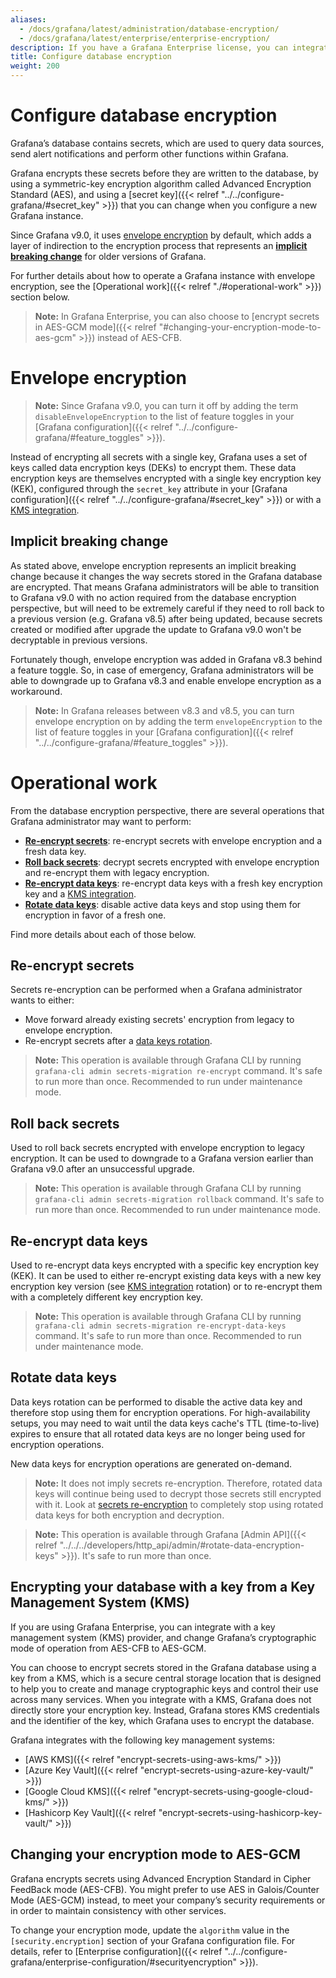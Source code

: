 ```yaml
---
aliases:
  - /docs/grafana/latest/administration/database-encryption/
  - /docs/grafana/latest/enterprise/enterprise-encryption/
description: If you have a Grafana Enterprise license, you can integrate with a variety of key management system providers.
title: Configure database encryption
weight: 200
---
```


# Configure database encryption

Grafana’s database contains secrets, which are used to query data sources, send alert notifications and perform other functions within Grafana.

Grafana encrypts these secrets before they are written to the database, by using a symmetric-key encryption algorithm called Advanced Encryption Standard (AES), and using a [secret key]({{< relref "../../configure-grafana/#secret_key" >}}) that you can change when you configure a new Grafana instance.

Since Grafana v9.0, it uses [envelope encryption](#envelope-encryption) by default, which adds a layer of indirection to the
encryption process that represents an [**implicit breaking change**](#implicit-breaking-change) for older versions of Grafana.

For further details about how to operate a Grafana instance with envelope encryption, see the [Operational work]({{< relref "./#operational-work" >}}) section below.

> **Note:** In Grafana Enterprise, you can also choose to [encrypt secrets in AES-GCM mode]({{< relref "#changing-your-encryption-mode-to-aes-gcm" >}}) instead of AES-CFB.

# Envelope encryption

> **Note:** Since Grafana v9.0, you can turn it off by adding the term `disableEnvelopeEncryption` to the list of
> feature toggles in your [Grafana configuration]({{< relref "../../configure-grafana/#feature_toggles" >}}).

Instead of encrypting all secrets with a single key, Grafana uses a set of keys called data encryption keys (DEKs) to
encrypt them. These data encryption keys are themselves encrypted with a single key encryption key (KEK), configured
through the `secret_key` attribute in your
[Grafana configuration]({{< relref "../../configure-grafana/#secret_key" >}}) or with a
[KMS integration](#kms-integration).

## Implicit breaking change

As stated above, envelope encryption represents an implicit breaking change because it changes the way secrets stored
in the Grafana database are encrypted. That means Grafana administrators will be able to transition to Grafana v9.0
with no action required from the database encryption perspective, but will need to be extremely careful if they need
to roll back to a previous version (e.g. Grafana v8.5) after being updated, because secrets created or modified after upgrade
the update to Grafana v9.0 won't be decryptable in previous versions.

Fortunately though, envelope encryption was added in Grafana v8.3 behind a feature toggle. So, in case of emergency,
Grafana administrators will be able to downgrade up to Grafana v8.3 and enable envelope encryption as a workaround.

> **Note:** In Grafana releases between v8.3 and v8.5, you can turn envelope encryption on by adding the term
> `envelopeEncryption` to the list of feature toggles in your
> [Grafana configuration]({{< relref "../../configure-grafana/#feature_toggles" >}}).

# Operational work

From the database encryption perspective, there are several operations that Grafana administrator may want to perform:

- [**Re-encrypt secrets**](#re-encrypt-secrets): re-encrypt secrets with envelope encryption and a fresh data key.
- [**Roll back secrets**](#roll-back-secrets): decrypt secrets encrypted with envelope encryption and re-encrypt them with legacy encryption.
- [**Re-encrypt data keys**](#re-encrypt-data-keys): re-encrypt data keys with a fresh key encryption key and a [KMS integration](#kms-integration).
- [**Rotate data keys**](#rotate-data-keys): disable active data keys and stop using them for encryption in favor of a fresh one.

Find more details about each of those below.

## Re-encrypt secrets

Secrets re-encryption can be performed when a Grafana administrator wants to either:

- Move forward already existing secrets' encryption from legacy to envelope encryption.
- Re-encrypt secrets after a [data keys rotation](#rotate-data-keys).

> **Note:** This operation is available through Grafana CLI by running `grafana-cli admin secrets-migration re-encrypt`
> command. It's safe to run more than once. Recommended to run under maintenance mode.

## Roll back secrets

Used to roll back secrets encrypted with envelope encryption to legacy encryption. It can be used to downgrade to
a Grafana version earlier than Grafana v9.0 after an unsuccessful upgrade.

> **Note:** This operation is available through Grafana CLI by running `grafana-cli admin secrets-migration rollback`
> command. It's safe to run more than once. Recommended to run under maintenance mode.

## Re-encrypt data keys

Used to re-encrypt data keys encrypted with a specific key encryption key (KEK). It can be used to either re-encrypt
existing data keys with a new key encryption key version (see [KMS integration](#kms-integration) rotation) or to
re-encrypt them with a completely different key encryption key.

> **Note:** This operation is available through Grafana CLI by running `grafana-cli admin secrets-migration re-encrypt-data-keys`
> command. It's safe to run more than once. Recommended to run under maintenance mode.

## Rotate data keys

Data keys rotation can be performed to disable the active data key and therefore stop using them for encryption operations.
For high-availability setups, you may need to wait until the data keys cache's TTL (time-to-live) expires to ensure that all
rotated data keys are no longer being used for encryption operations.

New data keys for encryption operations are generated on-demand.

> **Note:** It does not imply secrets re-encryption. Therefore, rotated data keys will continue being used to decrypt
> those secrets still encrypted with it. Look at [secrets re-encryption](#re-encrypt-secrets) to completely stop using
> rotated data keys for both encryption and decryption.

> **Note:** This operation is available through Grafana [Admin API]({{< relref "../../../developers/http_api/admin/#rotate-data-encryption-keys" >}}).
> It's safe to run more than once.

## Encrypting your database with a key from a Key Management System (KMS)

If you are using Grafana Enterprise, you can integrate with a key management system (KMS) provider, and change Grafana’s cryptographic mode of operation from AES-CFB to AES-GCM.

You can choose to encrypt secrets stored in the Grafana database using a key from a KMS, which is a secure central storage location that is designed to help you to create and manage cryptographic keys and control their use across many services. When you integrate with a KMS, Grafana does not directly store your encryption key. Instead, Grafana stores KMS credentials and the identifier of the key, which Grafana uses to encrypt the database.

Grafana integrates with the following key management systems:

- [AWS KMS]({{< relref "encrypt-secrets-using-aws-kms/" >}})
- [Azure Key Vault]({{< relref "encrypt-secrets-using-azure-key-vault/" >}})
- [Google Cloud KMS]({{< relref "encrypt-secrets-using-google-cloud-kms/" >}})
- [Hashicorp Key Vault]({{< relref "encrypt-secrets-using-hashicorp-key-vault/" >}})

## Changing your encryption mode to AES-GCM

Grafana encrypts secrets using Advanced Encryption Standard in Cipher
FeedBack mode (AES-CFB). You might prefer to use AES in Galois/Counter
Mode (AES-GCM) instead, to meet your company’s security requirements or
in order to maintain consistency with other services.

To change your encryption mode, update the `algorithm` value in the
`[security.encryption]` section of your Grafana configuration file.
For details, refer to [Enterprise configuration]({{< relref "../../configure-grafana/enterprise-configuration/#securityencryption" >}}).
